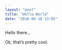 ```yaml
---
layout: "post"
title: "Hello World"
date: "2016-04-18 13:05"
---
```


Hello there...

<script type="text/p5" data-autoplay data-preview-width="400">
// Try moving your mouse...
function setup() {
  createCanvas(windowWidth, windowHeight);
}

function draw() {
  background(mouseX, mouseY, mouseX-mouseY);
}
</script>

Ok, that’s pretty cool.
